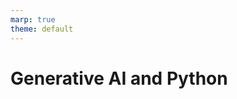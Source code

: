 ```yaml
---
marp: true
theme: default
---
```

# Generative AI and Python

<!--
![img](../architecture/game.drawio.png)
-->

